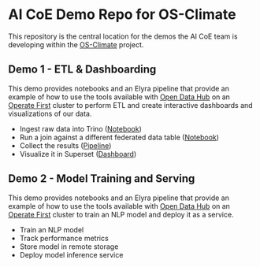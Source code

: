 AI CoE Demo Repo for OS-Climate
==============================

This repository is the central location for the demos the AI CoE team is developing within the [OS-Climate](https://github.com/os-climate) project.

## Demo 1 - ETL & Dashboarding

This demo provides notebooks and an Elyra pipeline that provide an example of how to use the tools available with [Open Data Hub](https://opendatahub.io/) on an [Operate First](https://www.operate-first.cloud/) cluster to perform ETL and create interactive dashboards and visualizations of our data.

* Ingest raw data into Trino ([Notebook](https://github.com/os-climate/aicoe-osc-demo/blob/master/notebooks/demo1-create-tables.ipynb))
* Run a join against a different federated data table ([Notebook](https://github.com/os-climate/aicoe-osc-demo/blob/master/notebooks/demo1-join-tables.ipynb))
* Collect the results ([Pipeline](https://github.com/os-climate/aicoe-osc-demo/blob/master/notebooks/demo1.pipeline))
* Visualize it in Superset ([Dashboard](https://superset-secure-odh-superset.apps.odh-cl1.apps.os-climate.org/superset/dashboard/3/))


## Demo 2 - Model Training and Serving

This demo provides notebooks and an Elyra pipeline that provide an example of how to use the tools available with [Open Data Hub](https://opendatahub.io/) on an [Operate First](https://www.operate-first.cloud/) cluster to train an NLP model and deploy it as a service.

* Train an NLP model
* Track performance metrics
* Store model in remote storage
* Deploy model inference service

